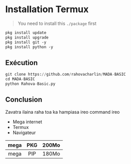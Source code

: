 # Installation Termux
> You need to install this ``./package`` first
```html
pkg install update
pkg install upgrade
pkg install git -y
pkg install python -y
```
## Exécution
```python
git clone https://github.com/rahovacharlin/MADA-BASIC
cd MADA-BASIC
python Rahova-Basic.py
```
## Conclusion
Zavatra ilaina raha toa ka hampiasa ireo command ireo
 - Mega internet
 - Termux
 - Navigateur

| mega | PKG | 200Mo |
|:----:|:----:|:-----:|
| mega | PIP | 180Mo |
